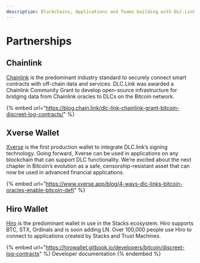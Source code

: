 ```yaml
---
description: Blockchains, Applications and Teams building with DLC.Link
---
```


# Partnerships

## Chainlink

[Chainlink](https://chain.link/) is the predominant industry standard to securely connect smart contracts with off-chain data and services. DLC.Link was awarded a Chainlink Community Grant to develop open-source infrastructure for bridging data from Chainlink oracles to DLCs on the Bitcoin network.

{% embed url="https://blog.chain.link/dlc-link-chainlink-grant-bitcoin-discreet-log-contracts/" %}

## Xverse Wallet

[Xverse](http://www.xverse.app/) is the first production wallet to integrate DLC.link’s signing technology. Going forward, Xverse can be used in applications on any blockchain that can support DLC functionality. We’re excited about the next chapter in Bitcoin’s evolution as a safe, censorship-resistant asset that can now be used in advanced financial applications.

{% embed url="https://www.xverse.app/blog/4-ways-dlc-links-bitcoin-oracles-enable-bitcoin-defi" %}

## Hiro Wallet

[Hiro](https://wallet.hiro.so/) is the predominant wallet in use in the Stacks ecosystem. Hiro supports BTC, STX, Ordinals and is soon adding LN. Over 100,000 people use Hiro to connect to applications created by Stacks and Trust Machines.

{% embed url="https://hirowallet.gitbook.io/developers/bitcoin/discreet-log-contracts" %}
Developer documentation
{% endembed %}

